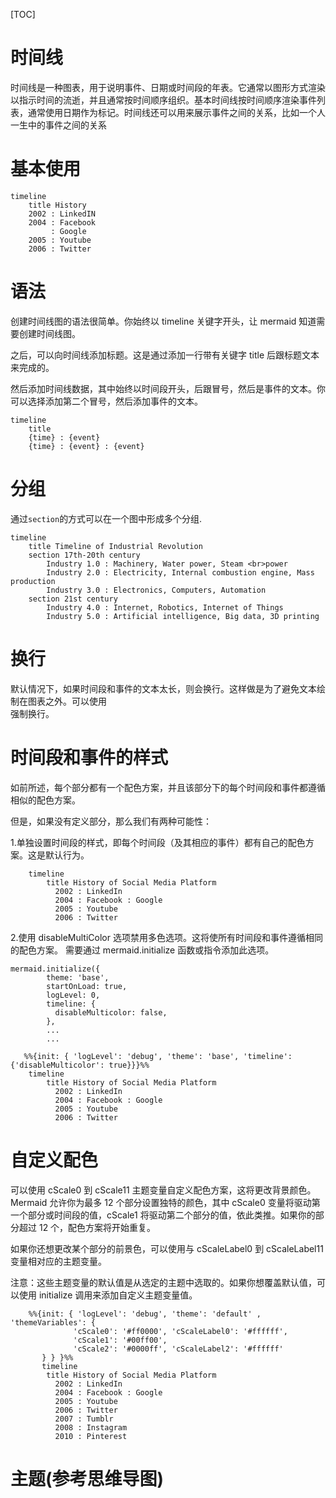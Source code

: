 [TOC]
# 时间线
时间线是一种图表，用于说明事件、日期或时间段的年表。它通常以图形方式渲染以指示时间的流逝，并且通常按时间顺序组织。基本时间线按时间顺序渲染事件列表，通常使用日期作为标记。时间线还可以用来展示事件之间的关系，比如一个人一生中的事件之间的关系
# 基本使用
```mermaid
timeline
    title History
    2002 : LinkedIN
    2004 : Facebook
         : Google
    2005 : Youtube  
    2006 : Twitter
```
# 语法
创建时间线图的语法很简单。你始终以 timeline 关键字开头，让 mermaid 知道需要创建时间线图。

之后，可以向时间线添加标题。这是通过添加一行带有关键字 title 后跟标题文本来完成的。

然后添加时间线数据，其中始终以时间段开头，后跟冒号，然后是事件的文本。你可以选择添加第二个冒号，然后添加事件的文本。
```
timeline
    title
    {time} : {event}
    {time} : {event} : {event}
```
# 分组
通过`section`的方式可以在一个图中形成多个分组.
```mermaid
timeline
    title Timeline of Industrial Revolution
    section 17th-20th century
        Industry 1.0 : Machinery, Water power, Steam <br>power
        Industry 2.0 : Electricity, Internal combustion engine, Mass production
        Industry 3.0 : Electronics, Computers, Automation
    section 21st century
        Industry 4.0 : Internet, Robotics, Internet of Things
        Industry 5.0 : Artificial intelligence, Big data, 3D printing
```
# 换行
默认情况下，如果时间段和事件的文本太长，则会换行。这样做是为了避免文本绘制在图表之外。可以使用 <br> 强制换行。
# 时间段和事件的样式
如前所述，每个部分都有一个配色方案，并且该部分下的每个时间段和事件都遵循相似的配色方案。

但是，如果没有定义部分，那么我们有两种可能性：

1.单独设置时间段的样式，即每个时间段（及其相应的事件）都有自己的配色方案。这是默认行为。
``` mermaid
    timeline
        title History of Social Media Platform
          2002 : LinkedIn
          2004 : Facebook : Google
          2005 : Youtube
          2006 : Twitter
```
2.使用 disableMultiColor 选项禁用多色选项。这将使所有时间段和事件遵循相同的配色方案。
需要通过 mermaid.initialize 函数或指令添加此选项。
```
mermaid.initialize({
        theme: 'base',
        startOnLoad: true,
        logLevel: 0,
        timeline: {
          disableMulticolor: false,
        },
        ...
        ...
```
```mermaid
   %%{init: { 'logLevel': 'debug', 'theme': 'base', 'timeline': {'disableMulticolor': true}}}%%
    timeline
        title History of Social Media Platform
          2002 : LinkedIn
          2004 : Facebook : Google
          2005 : Youtube
          2006 : Twitter
```
# 自定义配色
可以使用 cScale0 到 cScale11 主题变量自定义配色方案，这将更改背景颜色。Mermaid 允许你为最多 12 个部分设置独特的颜色，其中 cScale0 变量将驱动第一个部分或时间段的值，cScale1 将驱动第二个部分的值，依此类推。如果你的部分超过 12 个，配色方案将开始重复。

如果你还想更改某个部分的前景色，可以使用与 cScaleLabel0 到 cScaleLabel11 变量相对应的主题变量。

注意：这些主题变量的默认值是从选定的主题中选取的。如果你想覆盖默认值，可以使用 initialize 调用来添加自定义主题变量值。
```mermaid
    %%{init: { 'logLevel': 'debug', 'theme': 'default' , 'themeVariables': {
              'cScale0': '#ff0000', 'cScaleLabel0': '#ffffff',
              'cScale1': '#00ff00',
              'cScale2': '#0000ff', 'cScaleLabel2': '#ffffff'
       } } }%%
       timeline
        title History of Social Media Platform
          2002 : LinkedIn
          2004 : Facebook : Google
          2005 : Youtube
          2006 : Twitter
          2007 : Tumblr
          2008 : Instagram
          2010 : Pinterest
```
# 主题(参考思维导图)
